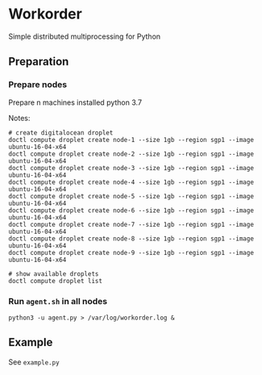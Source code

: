 # Workorder

Simple distributed multiprocessing for Python

## Preparation

### Prepare nodes

Prepare n machines installed python 3.7

Notes:
```
# create digitalocean droplet
doctl compute droplet create node-1 --size 1gb --region sgp1 --image ubuntu-16-04-x64
doctl compute droplet create node-2 --size 1gb --region sgp1 --image ubuntu-16-04-x64
doctl compute droplet create node-3 --size 1gb --region sgp1 --image ubuntu-16-04-x64
doctl compute droplet create node-4 --size 1gb --region sgp1 --image ubuntu-16-04-x64
doctl compute droplet create node-5 --size 1gb --region sgp1 --image ubuntu-16-04-x64
doctl compute droplet create node-6 --size 1gb --region sgp1 --image ubuntu-16-04-x64
doctl compute droplet create node-7 --size 1gb --region sgp1 --image ubuntu-16-04-x64
doctl compute droplet create node-8 --size 1gb --region sgp1 --image ubuntu-16-04-x64
doctl compute droplet create node-9 --size 1gb --region sgp1 --image ubuntu-16-04-x64

# show available droplets
doctl compute droplet list
```

### Run `agent.sh` in all nodes

```
python3 -u agent.py > /var/log/workorder.log &
```

## Example

See `example.py`